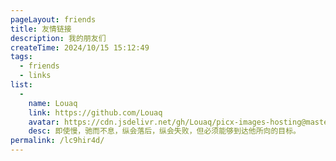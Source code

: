 ```yaml
---
pageLayout: friends
title: 友情链接
description: 我的朋友们
createTime: 2024/10/15 15:12:49
tags:
  - friends
  - links
list:
  -
    name: Louaq
    link: https://github.com/Louaq
    avatar: https://cdn.jsdelivr.net/gh/Louaq/picx-images-hosting@master/20241007/84e3974d00c94d91aeaca62e8d5ebfd3.3godqr9nmq.webp
    desc: 即使慢，驰而不息，纵会落后，纵会失败，但必须能够到达他所向的目标。
permalink: /lc9hir4d/
---
```


